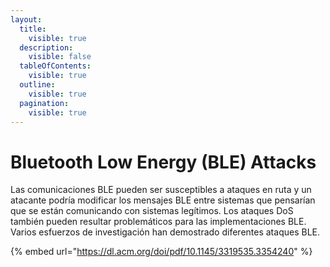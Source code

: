 ```yaml
---
layout:
  title:
    visible: true
  description:
    visible: false
  tableOfContents:
    visible: true
  outline:
    visible: true
  pagination:
    visible: true
---
```


# Bluetooth Low Energy (BLE) Attacks

Las comunicaciones BLE pueden ser susceptibles a ataques en ruta y un atacante podría modificar los mensajes BLE entre sistemas que pensarían que se están comunicando con sistemas legítimos. Los ataques DoS también pueden resultar problemáticos para las implementaciones BLE. Varios esfuerzos de investigación han demostrado diferentes ataques BLE.

{% embed url="https://dl.acm.org/doi/pdf/10.1145/3319535.3354240" %}

